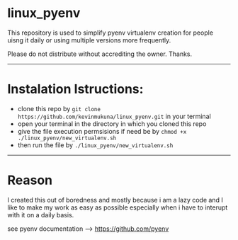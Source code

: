 # linux_pyenv
This repository is used to simplify pyenv virtualenv creation for people uisng it daily or using multiple versions more frequently.

Please do not distribute without accrediting the owner. Thanks.

______________

# Instalation Istructions:
  - clone this repo by `git clone https://github.com/kevinmukuna/linux_pyenv.git` in your terminal 
  - open your terminal in the directory in which you cloned this repo
  - give the file execution permsisions if need be by `chmod +x ./linux_pyenv/new_virtualenv.sh`
  - then run the file by `./linux_pyenv/new_virtualenv.sh`

______________

# Reason
I created this out of boredness and mostly because i am a lazy code and I like to make my work as easy as possible especially when i have to interupt with it on a daily basis.


see pyenv documentation -->  https://github.com/pyenv
